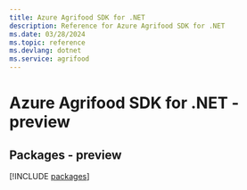 ```yaml
---
title: Azure Agrifood SDK for .NET
description: Reference for Azure Agrifood SDK for .NET
ms.date: 03/28/2024
ms.topic: reference
ms.devlang: dotnet
ms.service: agrifood
---
```

# Azure Agrifood SDK for .NET - preview
## Packages - preview
[!INCLUDE [packages](agrifood-index.md)]